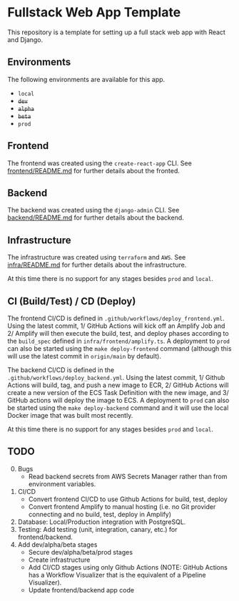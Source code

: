 # Fullstack Web App Template

This repository is a template for setting up a full stack web app with React and Django.

## Environments

The following environments are available for this app.

- `local`
- ~~`dev`~~
- ~~`alpha`~~
- ~~`beta`~~
- `prod`

## Frontend

The frontend was created using the `create-react-app` CLI. See [frontend/README.md](frontend/README.md) for further details about the fronted.

## Backend

The backend was created using the `django-admin` CLI. See [backend/README.md](backend/README.md) for further details about the backend.

## Infrastructure

The infrastructure was created using `terraform` and `AWS`. See [infra/README.md](infra/README.md) for further details about the infrastructure.

At this time there is no support for any stages besides `prod` and `local`.

## CI (Build/Test) / CD (Deploy)

The frontend CI/CD is defined in `.github/workflows/deploy_frontend.yml`. Using the latest commit, 1/ GitHub Actions will kick off an Amplify Job and 2/ Amplify will then execute the build, test, and deploy phases according to the `build_spec` defined in `infra/frontend/amplify.ts`. A deployment to `prod` can also be started using the `make deploy-frontend` command (although this will use the latest commit in `origin/main` by default).

The backend CI/CD is defined in the `.github/workflows/deploy_backend.yml`. Using the latest commit, 1/ Github Actions will build, tag, and push a new image to ECR, 2/ GitHub Actions will create a new version of the ECS Task Definition with the new image, and 3/ GitHub actions will deploy the image to ECS. A deployment to `prod` can also be started using the `make deploy-backend` command and it will use the local Docker image that was built most recently.

At this time there is no support for any stages besides `prod` and `local`.

## TODO

0. Bugs
   - Read backend secrets from AWS Secrets Manager rather than from environment variables.
1. CI/CD
   - Convert frontend CI/CD to use Github Actions for build, test, deploy
   - Convert frontend Amplify to manual hosting (i.e. no Git provider connecting and no build, test, deploy in Amplify)
2. Database: Local/Production integration with PostgreSQL.
3. Testing: Add testing (unit, integration, canary, etc.) for frontend/backend.
4. Add dev/alpha/beta stages
   - Secure dev/alpha/beta/prod stages
   - Create infrastructure
   - Add CI/CD stages using only Github Actions (NOTE: GitHub Actions has a Workflow Visualizer that is the equivalent of a Pipeline Visualizer).
   - Update frontend/backend app code
